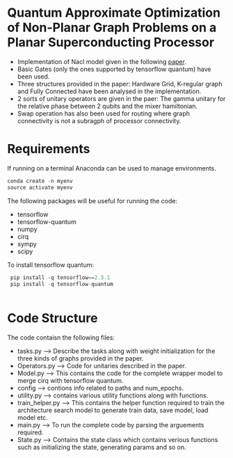 # Quantum Approximate Optimization of Non-Planar Graph Problems on a Planar Superconducting Processor
* Implementation of Nacl model given in the following [paper](https://arxiv.org/abs/2004.04197).
* Basic Gates (only the ones supported by tensorflow quantum) have been used.
* Three structures provided in the paper: Hardware Grid, K-regular graph and Fully Connected have been analysed in the implementation.
* 2 sorts of unitary operators are given in the paer: The gamma unitary for the relative phase between 2 qubits and the mixer hamiltonian. 
* Swap operation has also been used for routing where graph connectivity is not a subragph of processor connectivity.

# Requirements
If running on a terminal Anaconda can be used to manage environments.

```javascript
conda create -n myenv
source activate myenv
```
The following packages will be useful for running the code:
* tensorflow 
* tensorflow-quantum
* numpy
* cirq
* sympy
* scipy

To install tensorflow quantum:
```javascript
 pip install -q tensorflow==2.3.1
 pip install -q tensorflow-quantum
 
```

# Code Structure
The code contaisn the following files:
* tasks.py --> Describe the tasks along with weight initialization for the three kinds of graphs provided in the paper.
* Operators.py --> Code for unitaries described in the paper.
* Model.py --> This contains the code for the complete wrapper model to merge cirq with tensorflow quantum.
* config --> contions info related to paths and num_epochs.
* utility.py --> contains various utility functions along with functions.
* train_helper.py --> This contains the helper function required to train the architecture search model to generate train data, save model, load model etc.
* main.py --> To run the complete code by parsing the arguements required.
* State.py --> Contains the state class which contains verious functions such as initializing the state, generating params and so on.






